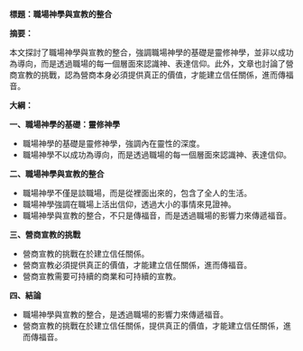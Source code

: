 **標題：職場神學與宣教的整合**

**摘要：**

本文探討了職場神學與宣教的整合，強調職場神學的基礎是靈修神學，並非以成功為導向，而是透過職場的每一個層面來認識神、表達信仰。此外，文章也討論了營商宣教的挑戰，認為營商本身必須提供真正的價值，才能建立信任關係，進而傳福音。

**大綱：**

**一、職場神學的基礎：靈修神學**
* 職場神學的基礎是靈修神學，強調內在靈性的深度。
* 職場神學不以成功為導向，而是透過職場的每一個層面來認識神、表達信仰。

**二、職場神學與宣教的整合**
* 職場神學不僅是談職場，而是從裡面出來的，包含了全人的生活。
* 職場神學強調在職場上活出信仰，透過大小的事情來見證神。
* 職場神學與宣教的整合，不只是傳福音，而是透過職場的影響力來傳遞福音。

**三、營商宣教的挑戰**
* 營商宣教的挑戰在於建立信任關係。
* 營商宣教必須提供真正的價值，才能建立信任關係，進而傳福音。
* 營商宣教需要可持續的商業和可持續的宣教。

**四、結論**
* 職場神學與宣教的整合，是透過職場的影響力來傳遞福音。
* 營商宣教的挑戰在於建立信任關係，提供真正的價值，才能建立信任關係，進而傳福音。
